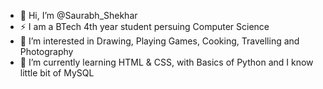 - 👋 Hi, I’m @Saurabh_Shekhar
- ⚡ I am a BTech 4th year student persuing Computer Science 
- 👀 I’m interested in Drawing, Playing Games, Cooking, Travelling and Photography
- 🌱 I’m currently learning HTML & CSS, with Basics of Python and I know little bit of MySQL

<!---
SAURABHshekhar1998/SAURABHshekhar1998 is a ✨ special ✨ repository because its `README.md` (this file) appears on your GitHub profile.
You can click the Preview link to take a look at your changes.
--->
